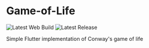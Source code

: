 # Game-of-Life

![Latest Web Build](https://github.com/KonstantinRr/Game-of-Life/workflows/lates_build_web/badge.svg)
![Latest Release](https://github.com/KonstantinRr/Game-of-Life/workflows/latest_release/badge.svg)

Simple Flutter implementation of Conway's game of life
